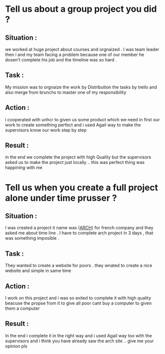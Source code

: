 # Tell us about a group project you did ?
  ## Situation : 
  we worked at huge project about courses and orgnaized . I was team leader then i and my team facing a problem because one of our member he dosen't complete  his job and the timeline was so hard .
  ## Task :
  My mission was to orgnaize the work by Distribution the tasks by trello and also merge from brunchs to master one of my responsibility 
  ## Action : 
  i cooperated with unhcr to given us some product which we need in first our work to create something perfect and i used Agail way to make the supervisors know our work step by step
  ## Result :
  in the end we complete the project with high Quality but the supervisors asked us to make the project just locally .. this was perfect thing was happining with me 
  
  # Tell us when you create a full project alone under time prusser ?
   ## Situation : 
I was created a project it name was ([ARCH](https://arch.ngo)) for french company and they asked me about time line . I have to complete arch project in 3 days , that was something imposible .  
  ## Task :
  They wanted to create a website for poors . they wnated to create a nice website and simple in same time   
  ## Action : 
I work on this project and i was so exited to complete it with high quality beacuse the propse from it to give all poor cant buy a computer to given them a computer
  ## Result :
In the end i complete it in the right way and i used Agail way too with the supervisors and i think you have already saw the arch site .. give me your opinion pls  
